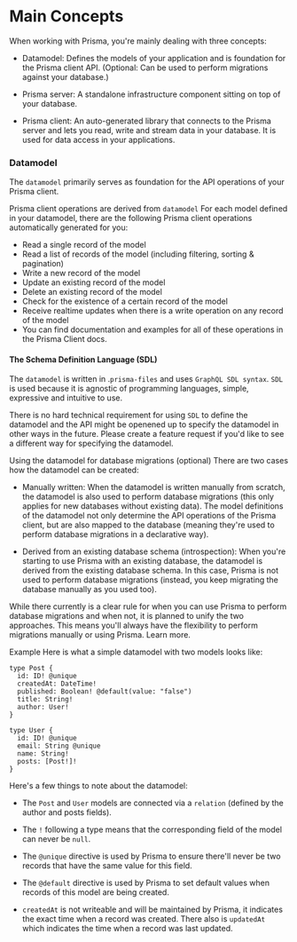 # Main Concepts

When working with Prisma, you're mainly dealing with three concepts:

- Datamodel: Defines the models of your application and is foundation for the Prisma client API. (Optional: Can be used to perform migrations against your database.)

- Prisma server: A standalone infrastructure component sitting on top of your database.

- Prisma client: An auto-generated library that connects to the Prisma server and lets you read, write and stream data in your database. It is used for data access in your applications.

### Datamodel

The ```datamodel``` primarily serves as foundation for the API operations of your Prisma client.

Prisma client operations are derived from ```datamodel```
For each model defined in your datamodel, there are the following Prisma client operations automatically generated for you:

- Read a single record of the model
- Read a list of records of the model (including filtering, sorting & pagination)
- Write a new record of the model
- Update an existing record of the model
- Delete an existing record of the model
- Check for the existence of a certain record of the model
- Receive realtime updates when there is a write operation on any record of the model
- You can find documentation and examples for all of these operations in the Prisma Client docs.

#### The Schema Definition Language (SDL)

The ```datamodel``` is written in .```prisma-files``` and uses ```GraphQL SDL syntax```. ```SDL``` is used because it is agnostic of programming languages, simple, expressive and intuitive to use.

There is no hard technical requirement for using ```SDL``` to define the datamodel and the API might be openened up to specify the datamodel in other ways in the future. Please create a feature request if you'd like to see a different way for specifying the datamodel.

Using the datamodel for database migrations (optional)
There are two cases how the datamodel can be created:

- Manually written: When the datamodel is written manually from scratch, the datamodel is also used to perform database migrations (this only applies for new databases without existing data). The model definitions of the datamodel not only determine the API operations of the Prisma client, but are also mapped to the database (meaning they're used to perform database migrations in a declarative way).

- Derived from an existing database schema (introspection): When you're starting to use Prisma with an existing database, the datamodel is derived from the existing database schema. In this case, Prisma is not used to perform database migrations (instead, you keep migrating the database manually as you used too).

While there currently is a clear rule for when you can use Prisma to perform database migrations and when not, it is planned to unify the two approaches. This means you'll always have the flexibility to perform migrations manually or using Prisma. Learn more.

Example
Here is what a simple datamodel with two models looks like:


```
type Post {
  id: ID! @unique
  createdAt: DateTime!
  published: Boolean! @default(value: "false")
  title: String!
  author: User!
}

type User {
  id: ID! @unique
  email: String @unique
  name: String!
  posts: [Post!]!
}

```
Here's a few things to note about the datamodel:

- The ```Post``` and ```User``` models are connected via a ```relation``` (defined by the author and posts fields).

- The ```!``` following a type means that the corresponding field of the model can never be ```null```.

- The ```@unique``` directive is used by Prisma to ensure there'll never be two records that have the same value for this field.

- The ```@default``` directive is used by Prisma to set default values when records of this model are being created.

- ```createdAt``` is not writeable and will be maintained by Prisma, it indicates the exact time when a record was created. There also is ```updatedAt``` which indicates the time when a record was last updated.